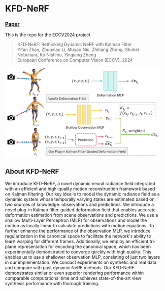 # KFD-NeRF
### [Paper](https://arxiv.org/abs/2407.13185)

This is the repo for the ECCV2024 project

>KFD-NeRF: Rethinking Dynamic NeRF with Kalman Filter\
>Yifan Zhan, Zhuoxiao Li, Muyao Niu, Zhihang Zhong,  Shohei Nobuhara, Ko Nishino, Yinqiang Zheng\
>European Conference on Computer Vision (ECCV), 2024

![image](https://github.com/Yifever20002/KFD-NeRF/blob/main/images/pipeline.PNG)

## About KFD-NeRF

We introduce KFD-NeRF, a novel dynamic neural radiance field integrated with an efficient and high-quality motion reconstruction framework based on Kalman filtering. Our key idea is to model the dynamic radiance field as a dynamic system whose temporally varying states are estimated based on two sources of knowledge: observations and predictions. We introduce a novel plug-in Kalman filter-guided deformation field that enables accurate deformation estimation from scene observations and predictions. We use a shallow Multi-Layer Perceptron (MLP) for observations and model the motion as locally linear to calculate predictions with motion equations. To further enhance the performance of the observation MLP, we introduce regularization in the canonical space to facilitate the network's ability to learn warping for different frames. Additionally, we employ an efficient tri-plane representation for encoding the canonical space, which has been experimentally demonstrated to converge quickly with high quality. This enables us to use a shallower observation MLP, consisting of just two layers in our implementation. We conduct experiments on synthetic and real data and compare with past dynamic NeRF methods. Our KFD-NeRF demonstrates similar or even superior rendering performance within comparable computational time and achieves state-of-the-art view synthesis performance with thorough training.
